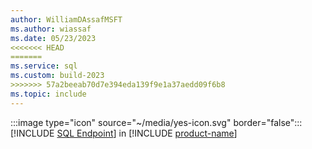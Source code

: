 ```yaml
---
author: WilliamDAssafMSFT
ms.author: wiassaf
ms.date: 05/23/2023
<<<<<<< HEAD
=======
ms.service: sql
ms.custom: build-2023
>>>>>>> 57a2beeab70d7e394eda139f9e1a37aedd09f6b8
ms.topic: include
---
```

:::image type="icon" source="~/media/yes-icon.svg" border="false"::: [!INCLUDE [SQL Endpoint](../fabric-se.md)] in [!INCLUDE [product-name](../../../includes/product-name.md)]
